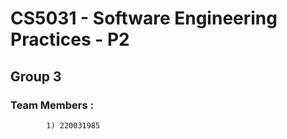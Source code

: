 
# CS5031 - Software Engineering Practices - P2

## Group 3
    
### Team Members :
            1) 220031985